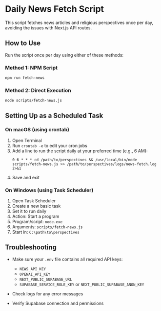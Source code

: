# Daily News Fetch Script

This script fetches news articles and religious perspectives once per day, avoiding the issues with Next.js API routes.

## How to Use

Run the script once per day using either of these methods:

### Method 1: NPM Script

```bash
npm run fetch-news
```

### Method 2: Direct Execution

```bash
node scripts/fetch-news.js
```

## Setting Up as a Scheduled Task

### On macOS (using crontab)

1. Open Terminal
2. Run `crontab -e` to edit your cron jobs
3. Add a line to run the script daily at your preferred time (e.g., 6 AM):
   ```
   0 6 * * * cd /path/to/perspectives && /usr/local/bin/node scripts/fetch-news.js >> /path/to/perspectives/logs/news-fetch.log 2>&1
   ```
4. Save and exit

### On Windows (using Task Scheduler)

1. Open Task Scheduler
2. Create a new basic task
3. Set it to run daily
4. Action: Start a program
5. Program/script: `node.exe`
6. Arguments: `scripts/fetch-news.js`
7. Start in: `C:\path\to\perspectives`

## Troubleshooting

- Make sure your `.env` file contains all required API keys:

  - `NEWS_API_KEY`
  - `OPENAI_API_KEY`
  - `NEXT_PUBLIC_SUPABASE_URL`
  - `SUPABASE_SERVICE_ROLE_KEY` or `NEXT_PUBLIC_SUPABASE_ANON_KEY`

- Check logs for any error messages
- Verify Supabase connection and permissions
